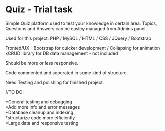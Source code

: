 # Quiz - Trial task

Simple Quiz platform used to test your knowledge in certain area.
Topics, Questions and Answers can be easley managed from Admins panel.

Used for this project:
PHP / MySQL / HTML / CSS / JQuery / Bootstrap

Fronted/UX - Bootstrap for quicker development / Collapsing for animation
xCRUD library for DB data management - not included

Should be more or less responsive.

Code commented and seperated in some kind of structure.

Need Testing and polishing for finished project.

//TO DO:

  *General testing and debugging <br>
  *Add more info and error messages <br>
  *Database cleanup and indexing <br>
  *structurize code more efficiently <br>
  *Large data and responsive testing
